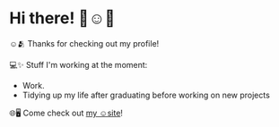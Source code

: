 # Hi there! 👋☺️💬

☺️🫂 Thanks for checking out my profile!

💻✨ Stuff I'm working at the moment:

  - Work.
  - Tidying up my life after graduating before working on new projects

🌐🖥️ Come check out [my ☺️site](https://wesl.cc)!
